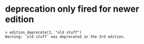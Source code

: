 # deprecation only fired for newer edition

    > edition_deprecate(3, "old stuff")
    Warning: `old stuff` was deprecated in the 3rd edition.
    

